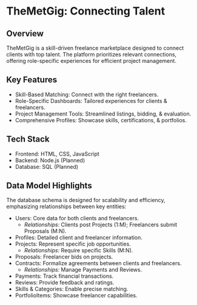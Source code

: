 # TheMetGig: Connecting Talent

## Overview

TheMetGig is a skill-driven freelance marketplace designed to connect clients with top talent. The platform prioritizes relevant connections, offering role-specific experiences for efficient project management.

## Key Features

*   Skill-Based Matching: Connect with the right freelancers.
*   Role-Specific Dashboards: Tailored experiences for clients & freelancers.
*   Project Management Tools: Streamlined listings, bidding, & evaluation.
*   Comprehensive Profiles: Showcase skills, certifications, & portfolios.

## Tech Stack

*   Frontend: HTML, CSS, JavaScript
*   Backend: Node.js (Planned)
*   Database: SQL (Planned)

## Data Model Highlights

The database schema is designed for scalability and efficiency, emphasizing relationships between key entities:

*   Users: Core data for both clients and freelancers.
    *   *Relationships:* Clients post Projects (1:M); Freelancers submit Proposals (M:N).
*   Profiles: Detailed client and freelancer information.
*   Projects: Represent specific job opportunities.
    *   *Relationships:* Require specific Skills (M:N).
*   Proposals: Freelancer bids on projects.
*   Contracts: Formalize agreements between clients and freelancers.
    *   *Relationships:* Manage Payments and Reviews.
*   Payments: Track financial transactions.
*   Reviews: Provide feedback and ratings.
*   Skills & Categories: Enable precise matching.
*   PortfolioItems: Showcase freelancer capabilities.
